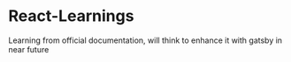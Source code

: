 # React-Learnings
Learning from official documentation, will think to enhance it with gatsby in near future

